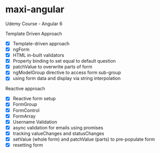 # maxi-angular
Udemy Course - Angular 6 


Template Driven Approach</br>
- [X] Template-driven approach</br>
- [X] ngForm</br>
- [X] HTML in-built validators</br>
- [X] Property binding to set equal to default question</br>
- [X] patchValue to overwrite parts of form</br>
- [X] ngModelGroup directive to access form sub-group</br>
- [X] using form data and display via string interpolation</br>

Reactive approach</br>
- [X] Reactive form setup</br>
- [X] FormGroup</br>
- [X] FormControl</br>
- [X] FormArray</br>
- [X] Username Validation</br>
- [X] async validation for emails using promises</br>
- [X] tracking valueChanges and statusChanges</br>
- [X] setValue (whole form) and patchValue (parts) to pre-populate form</br>
- [X] resetting form </br>

